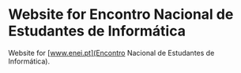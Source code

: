# Website for Encontro Nacional de Estudantes de Informática
Website for [www.enei.pt](Encontro Nacional de Estudantes de Informática).
